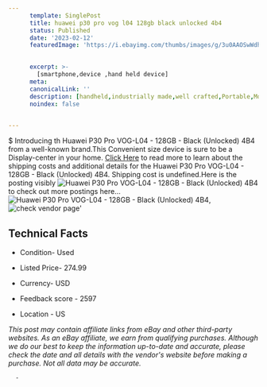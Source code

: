 ```yaml
---
      template: SinglePost
      title: huawei p30 pro vog l04 128gb black unlocked 4b4
      status: Published
      date: '2023-02-12'
      featuredImage: 'https://i.ebayimg.com/thumbs/images/g/3u0AAOSwWdhjXF1z/s-l225.jpg'
       

      excerpt: >-
        [smartphone,device ,hand held device]
      meta:
      canonicalLink: ''
      description: [handheld,industrially made,well crafted,Portable,Mobile,Compact,Convenient,Lightweight,Maneuverable,Man-portable,Miniature,Carriable,Hand-held,Light,Holdable,Transportable,Mobile device,Pocket-sized,On-the-go,Wireless,Cordless,Compact size,Convenient size, smartphone,device ,hand held device]
      noindex: false
      

---
```

$
      Introducing th Huawei P30 Pro VOG-L04 - 128GB - Black (Unlocked) 4B4 from a well-known brand.This Convenient size device  is sure to be a Display-center in your home. [Click Here](https://www.ebay.com/itm/275518725131?hash=item4026321c0b%3Ag%3A3u0AAOSwWdhjXF1z&mkevt=1&mkcid=1&mkrid=711-53200-19255-0&campid=%253CePNCampaignId%253E&customid=%253CreferenceId%253E&toolid=10049) to read more to learn about the shipping costs and additional details for the Huawei P30 Pro VOG-L04 - 128GB - Black (Unlocked) 4B4. Shipping cost is undefined.Here is the posting visibly ![Huawei P30 Pro VOG-L04 - 128GB - Black (Unlocked) 4B4](https://i.ebayimg.com/thumbs/images/g/3u0AAOSwWdhjXF1z/s-l225.jpg) to check out more postings here... ![Huawei P30 Pro VOG-L04 - 128GB - Black (Unlocked) 4B4](https://i.ebayimg.com/images/g/3u0AAOSwWdhjXF1z/s-l1600.jpg), ![check vendor page](https://origin-galleryplus.ebayimg.com/ws/web/275518725131_2_0_1/225x225.jpg)'

      

 ## Technical Facts 



     
      

 - Condition- Used 


      

 - Listed Price- 274.99 


      

 - Currency- USD 


      

 - Feedback score - 2597 


      

 - Location - US 


      
      

 *_This post may contain affiliate links from eBay and other third-party websites. As an eBay affiliate, we earn from qualifying purchases. Although we do our best to keep the information up-to-date and accurate, please check the date and all details with the vendor's website before making a purchase. Not all data may be accurate._*




      -
